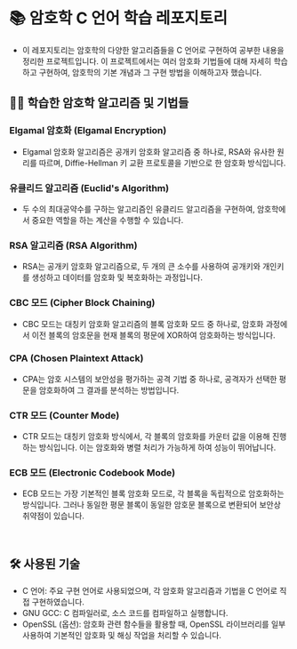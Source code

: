 # 📚 암호학 C 언어 학습 레포지토리
* 이 레포지토리는 암호학의 다양한 알고리즘들을 C 언어로 구현하여 공부한 내용을 정리한 프로젝트입니다. 이 프로젝트에서는 여러 암호화 기법들에 대해 자세히 학습하고 구현하여, 암호학의 기본 개념과 그 구현 방법을 이해하고자 했습니다.

## 🧑‍💻 학습한 암호학 알고리즘 및 기법들
### Elgamal 암호화 (Elgamal Encryption)
* Elgamal 암호화 알고리즘은 공개키 암호화 알고리즘 중 하나로, RSA와 유사한 원리를 따르며, Diffie-Hellman 키 교환 프로토콜을 기반으로 한 암호화 방식입니다.

### 유클리드 알고리즘 (Euclid's Algorithm)
* 두 수의 최대공약수를 구하는 알고리즘인 유클리드 알고리즘을 구현하여, 암호학에서 중요한 역할을 하는 계산을 수행할 수 있습니다.

### RSA 알고리즘 (RSA Algorithm)
* RSA는 공개키 암호화 알고리즘으로, 두 개의 큰 소수를 사용하여 공개키와 개인키를 생성하고 데이터를 암호화 및 복호화하는 과정입니다.

### CBC 모드 (Cipher Block Chaining)
* CBC 모드는 대칭키 암호화 알고리즘의 블록 암호화 모드 중 하나로, 암호화 과정에서 이전 블록의 암호문을 현재 블록의 평문에 XOR하여 암호화하는 방식입니다.

### CPA (Chosen Plaintext Attack)
* CPA는 암호 시스템의 보안성을 평가하는 공격 기법 중 하나로, 공격자가 선택한 평문을 암호화하여 그 결과를 분석하는 방법입니다.

### CTR 모드 (Counter Mode)
* CTR 모드는 대칭키 암호화 방식에서, 각 블록의 암호화를 카운터 값을 이용해 진행하는 방식입니다. 이는 암호화와 병렬 처리가 가능하게 하여 성능이 뛰어납니다.

### ECB 모드 (Electronic Codebook Mode)
* ECB 모드는 가장 기본적인 블록 암호화 모드로, 각 블록을 독립적으로 암호화하는 방식입니다. 그러나 동일한 평문 블록이 동일한 암호문 블록으로 변환되어 보안상 취약점이 있습니다.

</br>

## 🛠️ 사용된 기술
* C 언어: 주요 구현 언어로 사용되었으며, 각 암호화 알고리즘과 기법을 C 언어로 직접 구현하였습니다.
* GNU GCC: C 컴파일러로, 소스 코드를 컴파일하고 실행합니다.
* OpenSSL (옵션): 암호화 관련 함수들을 활용할 때, OpenSSL 라이브러리를 일부 사용하여 기본적인 암호화 및 해싱 작업을 처리할 수 있습니다.
